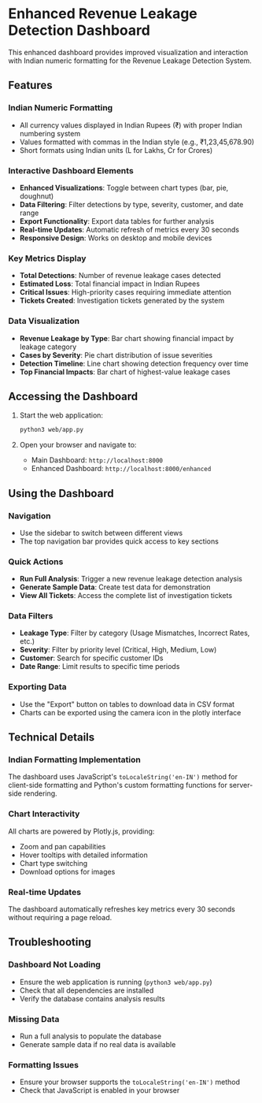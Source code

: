 # Enhanced Revenue Leakage Detection Dashboard

This enhanced dashboard provides improved visualization and interaction with Indian numeric formatting for the Revenue Leakage Detection System.

## Features

### Indian Numeric Formatting
- All currency values displayed in Indian Rupees (₹) with proper Indian numbering system
- Values formatted with commas in the Indian style (e.g., ₹1,23,45,678.90)
- Short formats using Indian units (L for Lakhs, Cr for Crores)

### Interactive Dashboard Elements
- **Enhanced Visualizations**: Toggle between chart types (bar, pie, doughnut)
- **Data Filtering**: Filter detections by type, severity, customer, and date range
- **Export Functionality**: Export data tables for further analysis
- **Real-time Updates**: Automatic refresh of metrics every 30 seconds
- **Responsive Design**: Works on desktop and mobile devices

### Key Metrics Display
- **Total Detections**: Number of revenue leakage cases detected
- **Estimated Loss**: Total financial impact in Indian Rupees
- **Critical Issues**: High-priority cases requiring immediate attention
- **Tickets Created**: Investigation tickets generated by the system

### Data Visualization
- **Revenue Leakage by Type**: Bar chart showing financial impact by leakage category
- **Cases by Severity**: Pie chart distribution of issue severities
- **Detection Timeline**: Line chart showing detection frequency over time
- **Top Financial Impacts**: Bar chart of highest-value leakage cases

## Accessing the Dashboard

1. Start the web application:
   ```bash
   python3 web/app.py
   ```

2. Open your browser and navigate to:
   - Main Dashboard: `http://localhost:8000`
   - Enhanced Dashboard: `http://localhost:8000/enhanced`

## Using the Dashboard

### Navigation
- Use the sidebar to switch between different views
- The top navigation bar provides quick access to key sections

### Quick Actions
- **Run Full Analysis**: Trigger a new revenue leakage detection analysis
- **Generate Sample Data**: Create test data for demonstration
- **View All Tickets**: Access the complete list of investigation tickets

### Data Filters
- **Leakage Type**: Filter by category (Usage Mismatches, Incorrect Rates, etc.)
- **Severity**: Filter by priority level (Critical, High, Medium, Low)
- **Customer**: Search for specific customer IDs
- **Date Range**: Limit results to specific time periods

### Exporting Data
- Use the "Export" button on tables to download data in CSV format
- Charts can be exported using the camera icon in the plotly interface

## Technical Details

### Indian Formatting Implementation
The dashboard uses JavaScript's `toLocaleString('en-IN')` method for client-side formatting and Python's custom formatting functions for server-side rendering.

### Chart Interactivity
All charts are powered by Plotly.js, providing:
- Zoom and pan capabilities
- Hover tooltips with detailed information
- Chart type switching
- Download options for images

### Real-time Updates
The dashboard automatically refreshes key metrics every 30 seconds without requiring a page reload.

## Troubleshooting

### Dashboard Not Loading
- Ensure the web application is running (`python3 web/app.py`)
- Check that all dependencies are installed
- Verify the database contains analysis results

### Missing Data
- Run a full analysis to populate the database
- Generate sample data if no real data is available

### Formatting Issues
- Ensure your browser supports the `toLocaleString('en-IN')` method
- Check that JavaScript is enabled in your browser
